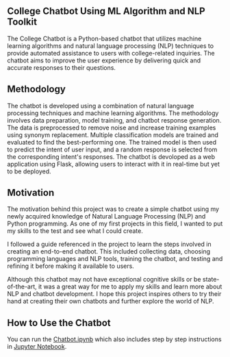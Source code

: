 ## College Chatbot Using ML Algorithm and NLP Toolkit 

The College Chatbot is a Python-based chatbot that utilizes machine learning algorithms and natural language processing (NLP) techniques to provide automated assistance to users with college-related inquiries. The chatbot aims to improve the user experience by delivering quick and accurate responses to their questions.


## Methodology
The chatbot is developed using a combination of natural language processing techniques and machine learning algorithms. The methodology involves data preparation, model training, and chatbot response generation. The data is preprocessed to remove noise and increase training examples using synonym replacement. Multiple classification models are trained and evaluated to find the best-performing one. The trained model is then used to predict the intent of user input, and a random response is selected from the corresponding intent's responses. The chatbot is devoloped as a web application using Flask, allowing users to interact with it in real-time but yet to be deployed.


## Motivation
The motivation behind this project was to create a simple chatbot using my newly acquired knowledge of Natural Language Processing (NLP) and Python programming. As one of my first projects in this field, I wanted to put my skills to the test and see what I could create.

I followed a guide referenced in the project to learn the steps involved in creating an end-to-end chatbot.
This included collecting data, choosing programming languages and NLP tools, training the chatbot, and testing and refining it before making it available to users.

Although this chatbot may not have exceptional cognitive skills or be state-of-the-art, it was a great way for me to apply my skills and learn more about NLP and chatbot development. I hope this project inspires others to try their hand at creating their own chatbots and further explore the world of NLP.

## How to Use the Chatbot
You can run the [Chatbot.ipynb](https://github.com/bhumika-yadav/ml-project/blob/master/College%20Chatbot.ipynb) which also includes step by step instructions in [Jupyter Notebook](https://www.geeksforgeeks.org/how-to-install-jupyter-notebook-in-windows/).






